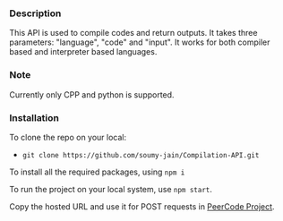 ### Description

This API is used to compile codes and return outputs. It takes three parameters: "language", "code" and "input". It works for both compiler based and interpreter based languages.

### Note

Currently only CPP and python is supported.

### Installation

To clone the repo on your local:
- `git clone https://github.com/soumy-jain/Compilation-API.git`

To install all the required packages, using `npm i`

To run the project on your local system, use `npm start`.

Copy the hosted URL and use it for POST requests in [PeerCode Project](https://github.com/soumy-jain/PeerCode).





